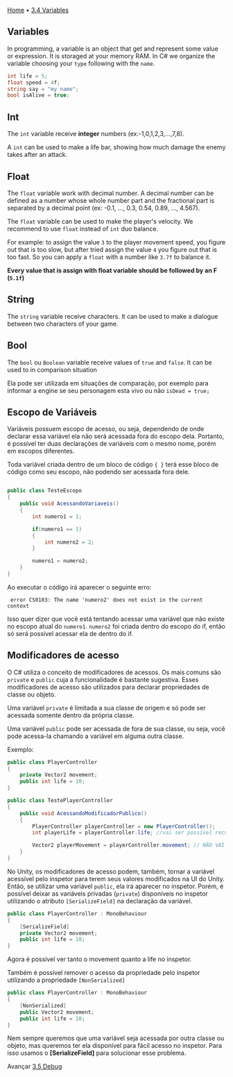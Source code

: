 [Home](../HomeEN.md) • [3.4 Variables](#)

## Variables

In programming, a variable is an object that get and represent some value or expression. It is storaged at your memory RAM. In C# we organize the variable choosing your `type` following with the `name`.

```csharp
int life = 5;
float speed = 4f;
string say = "my name";
bool isAlive = true;
```

## Int

The `int` variable receive **integer** numbers (ex:-1,0,1,2,3,...,7,8).

A `int` can be used to make a life bar, showing how much damage the enemy takes after an attack.

## Float

The `float` variable work with decimal number. A decimal number can be defined as a number whose whole number part and the fractional part is separated by a decimal point (ex: -0.1, ..., 0.3, 0.54, 0.89, ..., 4.567).

The `float` variable can be used to make the player's velocity. We recommend to use `float` instead of `int` duo balance.

For example: to assign the value `3` to the player movement speed, you figure out that is too slow, but after tried assign the value `4` you figure out that is too fast. So you can apply a `float` with a number like `3.7f` to balance it.

**Every value that is assign with float variable should be followed by an F (`5.1f`)**

## String

The `string` variable receive characters. It can be used to make a dialogue between two characters of your game.

## Bool

The `bool` ou `Boolean` variable receive values of `true` and `false`. It can be used to in comparison situation

Ela pode ser utilizada em situações de comparação, por exemplo para informar a engine se seu personagem esta vivo ou não `isDead = true;`

## Escopo de Variáveis

Variáveis possuem escopo de acesso, ou seja, dependendo de onde declarar essa variável ela não será acessada fora do escopo dela. Portanto, é possível ter duas declarações de variáveis com o mesmo nome, porém em escopos diferentes.

Toda variável criada dentro de um bloco de código `{ }` terá esse bloco de código como seu escopo, não podendo ser acessada fora dele.

```csharp

public class TesteEscopo
{
    public void AcessandoVariaveis()
    {
        int numero1 = 1;

        if(numero1 == 1)
        {
            int numero2 = 2;
        }

        numero1 = numero2;
    }
}
```

Ao executar o código irá aparecer o seguinte erro:

```
 error CS0103: The name 'numero2' does not exist in the current context
```

Isso quer dizer que você está tentando acessar uma variável que não existe no escopo atual do `numero1`. `numero2` foi criada dentro do escopo do if, então só será possível acessar ela de dentro do if.

## Modificadores de acesso
O C# utiliza o conceito de modificadores de acessos. Os mais comuns são `private` e `public` cuja a funcionalidade é bastante sugestiva. Esses modificadores de acesso são utilizados para declarar propriedades de classe ou objeto.

Uma variável `private` é limitada a sua classe de origem e só pode ser acessada somente dentro da própria classe. 

Uma variável `public` pode ser acessada de fora de sua classe, ou seja, você pode acessa-la chamando a variável em alguma outra classe.

Exemplo:

```csharp
public class PlayerController
{
    private Vector2 movement;
    public int life = 10;
}

public class TestePlayerController
{
    public void AcessandoModificadorPublico()
    {
        PlayerController playerController = new PlayerController();
        int playerLife = playerController.life; //vai ser possível recuperar quantos pontos de vida o player tem por ser uma variável public

        Vector2 playerMovement = playerController.movement; // NÃO VAI FUNCIONAR por ser private, ou seja, você só pode utilizar ela somente dentro do PlayerController
    }
}
```

No Unity, os modificadores de acesso podem, também, tornar a variável acessível pelo inspetor para terem seus valores modificados na UI do Unity. Então, se utilizar uma variável `public`, ela irá aparecer no inspetor. Porém, é possível deixar as variáveis privadas (`private`) disponíveis no inspetor utilizando o atributo `[SerializeField]` na declaração da variável.

```csharp
public class PlayerController : MonoBehaviour
{
    [SerializeField]
    private Vector2 movement;
    public int life = 10;
}
```

Agora é possível ver tanto o movement quanto a life no inspetor.

Também é possível remover o acesso da propriedade pelo inspetor utilizando a propriedade ```[NonSerialized]```

```csharp
public class PlayerController : MonoBehaviour
{
    [NonSerialized]
    public Vector2 movement;
    public int life = 10;
}
```

Nem sempre queremos que uma variável seja acessada por outra classe ou objeto, mas queremos ter ela disponível para fácil acesso no inspetor. Para isso usamos o **[SerializeField]** para solucionar esse problema.

Avançar [3.5 Debug](./5.debug.md)